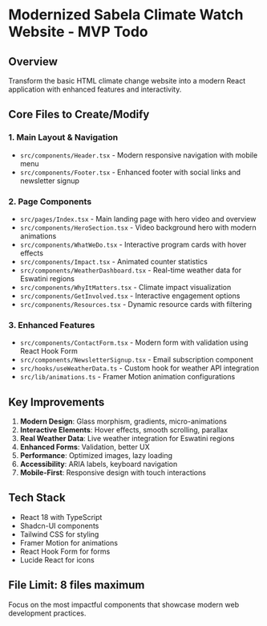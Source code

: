 # Modernized Sabela Climate Watch Website - MVP Todo

## Overview
Transform the basic HTML climate change website into a modern React application with enhanced features and interactivity.

## Core Files to Create/Modify

### 1. Main Layout & Navigation
- `src/components/Header.tsx` - Modern responsive navigation with mobile menu
- `src/components/Footer.tsx` - Enhanced footer with social links and newsletter signup

### 2. Page Components  
- `src/pages/Index.tsx` - Main landing page with hero video and overview
- `src/components/HeroSection.tsx` - Video background hero with modern animations
- `src/components/WhatWeDo.tsx` - Interactive program cards with hover effects
- `src/components/Impact.tsx` - Animated counter statistics
- `src/components/WeatherDashboard.tsx` - Real-time weather data for Eswatini regions
- `src/components/WhyItMatters.tsx` - Climate impact visualization
- `src/components/GetInvolved.tsx` - Interactive engagement options
- `src/components/Resources.tsx` - Dynamic resource cards with filtering

### 3. Enhanced Features
- `src/components/ContactForm.tsx` - Modern form with validation using React Hook Form
- `src/components/NewsletterSignup.tsx` - Email subscription component
- `src/hooks/useWeatherData.ts` - Custom hook for weather API integration
- `src/lib/animations.ts` - Framer Motion animation configurations

## Key Improvements
1. **Modern Design**: Glass morphism, gradients, micro-animations
2. **Interactive Elements**: Hover effects, smooth scrolling, parallax
3. **Real Weather Data**: Live weather integration for Eswatini regions  
4. **Enhanced Forms**: Validation, better UX
5. **Performance**: Optimized images, lazy loading
6. **Accessibility**: ARIA labels, keyboard navigation
7. **Mobile-First**: Responsive design with touch interactions

## Tech Stack
- React 18 with TypeScript
- Shadcn-UI components
- Tailwind CSS for styling
- Framer Motion for animations
- React Hook Form for forms
- Lucide React for icons

## File Limit: 8 files maximum
Focus on the most impactful components that showcase modern web development practices.